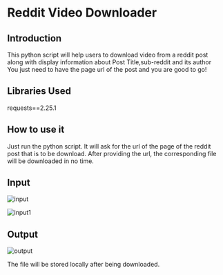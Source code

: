 # Reddit Video Downloader

## Introduction

This python script will help users to download video from a reddit post along with display information about Post Title,sub-reddit and its author<br>
You just need to have the page url of the post and you are good to go!

## Libraries Used

requests==2.25.1

## How to use it

Just run the python script.
It will ask for the url of the page of the reddit post that is to be download.
After providing the url, the corresponding file will be downloaded in no time.

## Input

![input](https://user-images.githubusercontent.com/46225357/124397182-1543da80-dd2c-11eb-9b8f-04a697e1b724.png)

![input1](https://user-images.githubusercontent.com/46225357/124397193-27be1400-dd2c-11eb-8be7-c091502db3fc.png)

## Output


![output](https://user-images.githubusercontent.com/46225357/124397203-373d5d00-dd2c-11eb-973e-5a877ea630d3.png)

The file will be stored locally after being downloaded.
